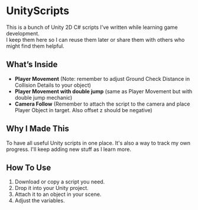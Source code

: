 # UnityScripts

This is a bunch of Unity 2D C# scripts I’ve written while learning game development.  
I keep them here so I can reuse them later or share them with others who might find them helpful.

## What’s Inside
- **Player Movement** (Note: remember to adjust Ground Check Distance in Collision Details to your object)
- **Player Movement with double jump** (same as Player Movement but with double jump mechanic)
- **Camera Follow** (Remember to attach the script to the camera and place Player Object in target. Also offset z should be negative)

## Why I Made This
To have all useful Unity scripts in one place. It's also a way to track my own progress. I'll keep adding new stuff as I learn more.

## How To Use
1. Download or copy a script you need.
2. Drop it into your Unity project.
3. Attach it to an object in your scene.
4. Adjust the variables.


